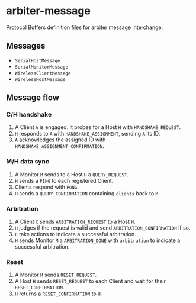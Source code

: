 # arbiter-message

Protocol Buffers definition files for arbiter message interchange.

## Messages

* `SerialHostMessage`
* `SerialMonitorMessage`
* `WirelessClientMessage`
* `WirelessHostMessage`

## Message flow

### C/H handshake

1. A Client `A` is engaged. It probes for a Host `H` with `HANDSHAKE_REQUEST`.
2. `H` responds to `A` with `HANDSHAKE_ASSIGNMENT`, sending `A` its ID.
3. `A` acknowledges the assigned ID with `HANDSHAKE_ASSIGNMENT_CONFIRMATION`.

### M/H data sync

1. A Monitor `M` sends to a Host `H` a `QUERY_REQUEST`.
2. `H` sends a `PING` to each registered Client.
3. Clients respond with `PONG`.
4. `H` sends a `QUERY_CONFIRMATION` containing `clients` back to `M`.

### Arbitration

1. A Client `C` sends `ARBITRATION_REQUEST` to a Host `H`.
2. `H` judges if the request is valid and send `ARBITRATION_CONFIRMATION` if so.
3. `C` take actions to indicate a successful arbitration.
4. `H` sends Monitor `M` a `ARBITRATION_DONE` with `arbitration` to indicate a successful arbitration.

### Reset

1. A Monitor `M` sends `RESET_REQUEST`.
2. A Host `H` sends `RESET_REQUEST` to each Client and wait for their `RESET_CONFIRMATION`.
3. `H` returns a `RESET_CONFIRMATION` to `H`.
